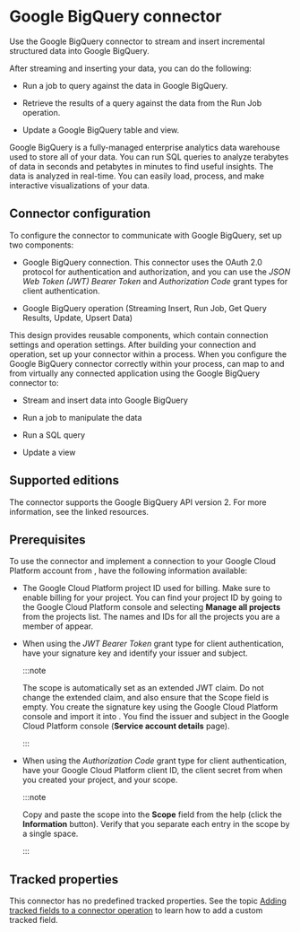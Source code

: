 # Google BigQuery connector 

<head>
  <meta name="guidename" content="Integration"/>
  <meta name="context" content="GUID-14038e60-35d0-434d-9a88-106ceec97136"/>
</head>


Use the Google BigQuery connector to stream and insert incremental structured data into Google BigQuery.

After streaming and inserting your data, you can do the following:

-   Run a job to query against the data in Google BigQuery.

-   Retrieve the results of a query against the data from the Run Job operation.

-   Update a Google BigQuery table and view.


Google BigQuery is a fully-managed enterprise analytics data warehouse used to store all of your data. You can run SQL queries to analyze terabytes of data in seconds and petabytes in minutes to find useful insights. The data is analyzed in real-time. You can easily load, process, and make interactive visualizations of your data.

## Connector configuration 

To configure the connector to communicate with Google BigQuery, set up two components:

-   Google BigQuery connection. This connector uses the OAuth 2.0 protocol for authentication and authorization, and you can use the *JSON Web Token \(JWT\) Bearer Token* and *Authorization Code* grant types for client authentication.

-   Google BigQuery operation \(Streaming Insert, Run Job, Get Query Results, Update, Upsert Data\)


This design provides reusable components, which contain connection settings and operation settings. After building your connection and operation, set up your connector within a process. When you configure the Google BigQuery connector correctly within your process, can map to and from virtually any connected application using the Google BigQuery connector to:

-   Stream and insert data into Google BigQuery

-   Run a job to manipulate the data

-   Run a SQL query

-   Update a view


## Supported editions 

The connector supports the Google BigQuery API version 2. For more information, see the linked resources.

## Prerequisites 

To use the connector and implement a connection to your Google Cloud Platform account from , have the following information available:

-   The Google Cloud Platform project ID used for billing. Make sure to enable billing for your project. You can find your project ID by going to the Google Cloud Platform console and selecting **Manage all projects** from the projects list. The names and IDs for all the projects you are a member of appear.

-   When using the *JWT Bearer Token* grant type for client authentication, have your signature key and identify your issuer and subject.

    :::note

    The scope is automatically set as an extended JWT claim. Do not change the extended claim, and also ensure that the Scope field is empty. You create the signature key using the Google Cloud Platform console and import it into . You find the issuer and subject in the Google Cloud Platform console \(**Service account details** page\).

    :::

-   When using the *Authorization Code* grant type for client authentication, have your Google Cloud Platform client ID, the client secret from when you created your project, and your scope.

    :::note

    Copy and paste the scope into the **Scope** field from the help \(click the **Information** button\). Verify that you separate each entry in the scope by a single space.

    :::

## Tracked properties

This connector has no predefined tracked properties. See the topic [Adding tracked fields to a connector operation](../Process%20building/t-atm-Adding_tracked_fields_to_a_connector_operation_f71821dd-95ee-4ebd-bfc9-3333262f56f6.md) to learn how to add a custom tracked field.

